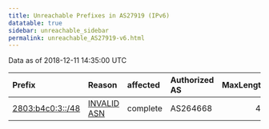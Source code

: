 ```yaml
---
title: Unreachable Prefixes in AS27919 (IPv6)
datatable: true
sidebar: unreachable_sidebar
permalink: unreachable_AS27919-v6.html
---
```


Data as of 2018-12-11 14:35:00 UTC


<div class="datatable-begin"></div>

| Prefix                                                     | Reason                                                                                                  | affected   | Authorized AS   |   MaxLength | Anchor                                         |   unreachable /48s |
|:-----------------------------------------------------------|:--------------------------------------------------------------------------------------------------------|:-----------|:----------------|------------:|:-----------------------------------------------|-------------------:|
| [2803:b4c0:3::/48](https://stat.ripe.net/2803:b4c0:3::/48) | [INVALID ASN](https://rpki-validator.ripe.net/announcement-preview?asn=AS27919&prefix=2803:b4c0:3::/48) | complete   | AS264668        |          48 | [LACNIC](unreachable_LACNIC_RPKI_Root-v6.html) |                  1 |

<div class="datatable-end"></div>